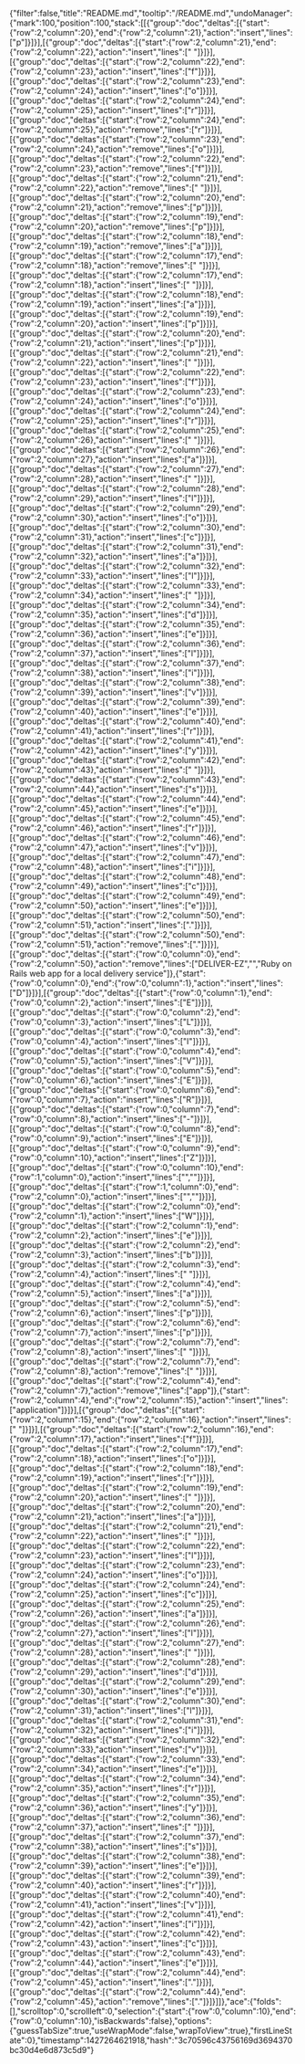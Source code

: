 {"filter":false,"title":"README.md","tooltip":"/README.md","undoManager":{"mark":100,"position":100,"stack":[[{"group":"doc","deltas":[{"start":{"row":2,"column":20},"end":{"row":2,"column":21},"action":"insert","lines":["p"]}]}],[{"group":"doc","deltas":[{"start":{"row":2,"column":21},"end":{"row":2,"column":22},"action":"insert","lines":[" "]}]}],[{"group":"doc","deltas":[{"start":{"row":2,"column":22},"end":{"row":2,"column":23},"action":"insert","lines":["f"]}]}],[{"group":"doc","deltas":[{"start":{"row":2,"column":23},"end":{"row":2,"column":24},"action":"insert","lines":["o"]}]}],[{"group":"doc","deltas":[{"start":{"row":2,"column":24},"end":{"row":2,"column":25},"action":"insert","lines":["r"]}]}],[{"group":"doc","deltas":[{"start":{"row":2,"column":24},"end":{"row":2,"column":25},"action":"remove","lines":["r"]}]}],[{"group":"doc","deltas":[{"start":{"row":2,"column":23},"end":{"row":2,"column":24},"action":"remove","lines":["o"]}]}],[{"group":"doc","deltas":[{"start":{"row":2,"column":22},"end":{"row":2,"column":23},"action":"remove","lines":["f"]}]}],[{"group":"doc","deltas":[{"start":{"row":2,"column":21},"end":{"row":2,"column":22},"action":"remove","lines":[" "]}]}],[{"group":"doc","deltas":[{"start":{"row":2,"column":20},"end":{"row":2,"column":21},"action":"remove","lines":["p"]}]}],[{"group":"doc","deltas":[{"start":{"row":2,"column":19},"end":{"row":2,"column":20},"action":"remove","lines":["p"]}]}],[{"group":"doc","deltas":[{"start":{"row":2,"column":18},"end":{"row":2,"column":19},"action":"remove","lines":["a"]}]}],[{"group":"doc","deltas":[{"start":{"row":2,"column":17},"end":{"row":2,"column":18},"action":"remove","lines":[" "]}]}],[{"group":"doc","deltas":[{"start":{"row":2,"column":17},"end":{"row":2,"column":18},"action":"insert","lines":[" "]}]}],[{"group":"doc","deltas":[{"start":{"row":2,"column":18},"end":{"row":2,"column":19},"action":"insert","lines":["a"]}]}],[{"group":"doc","deltas":[{"start":{"row":2,"column":19},"end":{"row":2,"column":20},"action":"insert","lines":["p"]}]}],[{"group":"doc","deltas":[{"start":{"row":2,"column":20},"end":{"row":2,"column":21},"action":"insert","lines":["p"]}]}],[{"group":"doc","deltas":[{"start":{"row":2,"column":21},"end":{"row":2,"column":22},"action":"insert","lines":[" "]}]}],[{"group":"doc","deltas":[{"start":{"row":2,"column":22},"end":{"row":2,"column":23},"action":"insert","lines":["f"]}]}],[{"group":"doc","deltas":[{"start":{"row":2,"column":23},"end":{"row":2,"column":24},"action":"insert","lines":["o"]}]}],[{"group":"doc","deltas":[{"start":{"row":2,"column":24},"end":{"row":2,"column":25},"action":"insert","lines":["r"]}]}],[{"group":"doc","deltas":[{"start":{"row":2,"column":25},"end":{"row":2,"column":26},"action":"insert","lines":[" "]}]}],[{"group":"doc","deltas":[{"start":{"row":2,"column":26},"end":{"row":2,"column":27},"action":"insert","lines":["a"]}]}],[{"group":"doc","deltas":[{"start":{"row":2,"column":27},"end":{"row":2,"column":28},"action":"insert","lines":[" "]}]}],[{"group":"doc","deltas":[{"start":{"row":2,"column":28},"end":{"row":2,"column":29},"action":"insert","lines":["l"]}]}],[{"group":"doc","deltas":[{"start":{"row":2,"column":29},"end":{"row":2,"column":30},"action":"insert","lines":["o"]}]}],[{"group":"doc","deltas":[{"start":{"row":2,"column":30},"end":{"row":2,"column":31},"action":"insert","lines":["c"]}]}],[{"group":"doc","deltas":[{"start":{"row":2,"column":31},"end":{"row":2,"column":32},"action":"insert","lines":["a"]}]}],[{"group":"doc","deltas":[{"start":{"row":2,"column":32},"end":{"row":2,"column":33},"action":"insert","lines":["l"]}]}],[{"group":"doc","deltas":[{"start":{"row":2,"column":33},"end":{"row":2,"column":34},"action":"insert","lines":[" "]}]}],[{"group":"doc","deltas":[{"start":{"row":2,"column":34},"end":{"row":2,"column":35},"action":"insert","lines":["d"]}]}],[{"group":"doc","deltas":[{"start":{"row":2,"column":35},"end":{"row":2,"column":36},"action":"insert","lines":["e"]}]}],[{"group":"doc","deltas":[{"start":{"row":2,"column":36},"end":{"row":2,"column":37},"action":"insert","lines":["l"]}]}],[{"group":"doc","deltas":[{"start":{"row":2,"column":37},"end":{"row":2,"column":38},"action":"insert","lines":["i"]}]}],[{"group":"doc","deltas":[{"start":{"row":2,"column":38},"end":{"row":2,"column":39},"action":"insert","lines":["v"]}]}],[{"group":"doc","deltas":[{"start":{"row":2,"column":39},"end":{"row":2,"column":40},"action":"insert","lines":["e"]}]}],[{"group":"doc","deltas":[{"start":{"row":2,"column":40},"end":{"row":2,"column":41},"action":"insert","lines":["r"]}]}],[{"group":"doc","deltas":[{"start":{"row":2,"column":41},"end":{"row":2,"column":42},"action":"insert","lines":["y"]}]}],[{"group":"doc","deltas":[{"start":{"row":2,"column":42},"end":{"row":2,"column":43},"action":"insert","lines":[" "]}]}],[{"group":"doc","deltas":[{"start":{"row":2,"column":43},"end":{"row":2,"column":44},"action":"insert","lines":["s"]}]}],[{"group":"doc","deltas":[{"start":{"row":2,"column":44},"end":{"row":2,"column":45},"action":"insert","lines":["e"]}]}],[{"group":"doc","deltas":[{"start":{"row":2,"column":45},"end":{"row":2,"column":46},"action":"insert","lines":["r"]}]}],[{"group":"doc","deltas":[{"start":{"row":2,"column":46},"end":{"row":2,"column":47},"action":"insert","lines":["v"]}]}],[{"group":"doc","deltas":[{"start":{"row":2,"column":47},"end":{"row":2,"column":48},"action":"insert","lines":["i"]}]}],[{"group":"doc","deltas":[{"start":{"row":2,"column":48},"end":{"row":2,"column":49},"action":"insert","lines":["c"]}]}],[{"group":"doc","deltas":[{"start":{"row":2,"column":49},"end":{"row":2,"column":50},"action":"insert","lines":["e"]}]}],[{"group":"doc","deltas":[{"start":{"row":2,"column":50},"end":{"row":2,"column":51},"action":"insert","lines":["."]}]}],[{"group":"doc","deltas":[{"start":{"row":2,"column":50},"end":{"row":2,"column":51},"action":"remove","lines":["."]}]}],[{"group":"doc","deltas":[{"start":{"row":0,"column":0},"end":{"row":2,"column":50},"action":"remove","lines":["DELIVER-EZ","","Ruby on Rails web app for a local delivery service"]},{"start":{"row":0,"column":0},"end":{"row":0,"column":1},"action":"insert","lines":["D"]}]}],[{"group":"doc","deltas":[{"start":{"row":0,"column":1},"end":{"row":0,"column":2},"action":"insert","lines":["E"]}]}],[{"group":"doc","deltas":[{"start":{"row":0,"column":2},"end":{"row":0,"column":3},"action":"insert","lines":["L"]}]}],[{"group":"doc","deltas":[{"start":{"row":0,"column":3},"end":{"row":0,"column":4},"action":"insert","lines":["I"]}]}],[{"group":"doc","deltas":[{"start":{"row":0,"column":4},"end":{"row":0,"column":5},"action":"insert","lines":["V"]}]}],[{"group":"doc","deltas":[{"start":{"row":0,"column":5},"end":{"row":0,"column":6},"action":"insert","lines":["E"]}]}],[{"group":"doc","deltas":[{"start":{"row":0,"column":6},"end":{"row":0,"column":7},"action":"insert","lines":["R"]}]}],[{"group":"doc","deltas":[{"start":{"row":0,"column":7},"end":{"row":0,"column":8},"action":"insert","lines":["-"]}]}],[{"group":"doc","deltas":[{"start":{"row":0,"column":8},"end":{"row":0,"column":9},"action":"insert","lines":["E"]}]}],[{"group":"doc","deltas":[{"start":{"row":0,"column":9},"end":{"row":0,"column":10},"action":"insert","lines":["Z"]}]}],[{"group":"doc","deltas":[{"start":{"row":0,"column":10},"end":{"row":1,"column":0},"action":"insert","lines":["",""]}]}],[{"group":"doc","deltas":[{"start":{"row":1,"column":0},"end":{"row":2,"column":0},"action":"insert","lines":["",""]}]}],[{"group":"doc","deltas":[{"start":{"row":2,"column":0},"end":{"row":2,"column":1},"action":"insert","lines":["W"]}]}],[{"group":"doc","deltas":[{"start":{"row":2,"column":1},"end":{"row":2,"column":2},"action":"insert","lines":["e"]}]}],[{"group":"doc","deltas":[{"start":{"row":2,"column":2},"end":{"row":2,"column":3},"action":"insert","lines":["b"]}]}],[{"group":"doc","deltas":[{"start":{"row":2,"column":3},"end":{"row":2,"column":4},"action":"insert","lines":[" "]}]}],[{"group":"doc","deltas":[{"start":{"row":2,"column":4},"end":{"row":2,"column":5},"action":"insert","lines":["a"]}]}],[{"group":"doc","deltas":[{"start":{"row":2,"column":5},"end":{"row":2,"column":6},"action":"insert","lines":["p"]}]}],[{"group":"doc","deltas":[{"start":{"row":2,"column":6},"end":{"row":2,"column":7},"action":"insert","lines":["p"]}]}],[{"group":"doc","deltas":[{"start":{"row":2,"column":7},"end":{"row":2,"column":8},"action":"insert","lines":[" "]}]}],[{"group":"doc","deltas":[{"start":{"row":2,"column":7},"end":{"row":2,"column":8},"action":"remove","lines":[" "]}]}],[{"group":"doc","deltas":[{"start":{"row":2,"column":4},"end":{"row":2,"column":7},"action":"remove","lines":["app"]},{"start":{"row":2,"column":4},"end":{"row":2,"column":15},"action":"insert","lines":["application"]}]}],[{"group":"doc","deltas":[{"start":{"row":2,"column":15},"end":{"row":2,"column":16},"action":"insert","lines":[" "]}]}],[{"group":"doc","deltas":[{"start":{"row":2,"column":16},"end":{"row":2,"column":17},"action":"insert","lines":["f"]}]}],[{"group":"doc","deltas":[{"start":{"row":2,"column":17},"end":{"row":2,"column":18},"action":"insert","lines":["o"]}]}],[{"group":"doc","deltas":[{"start":{"row":2,"column":18},"end":{"row":2,"column":19},"action":"insert","lines":["r"]}]}],[{"group":"doc","deltas":[{"start":{"row":2,"column":19},"end":{"row":2,"column":20},"action":"insert","lines":[" "]}]}],[{"group":"doc","deltas":[{"start":{"row":2,"column":20},"end":{"row":2,"column":21},"action":"insert","lines":["a"]}]}],[{"group":"doc","deltas":[{"start":{"row":2,"column":21},"end":{"row":2,"column":22},"action":"insert","lines":[" "]}]}],[{"group":"doc","deltas":[{"start":{"row":2,"column":22},"end":{"row":2,"column":23},"action":"insert","lines":["l"]}]}],[{"group":"doc","deltas":[{"start":{"row":2,"column":23},"end":{"row":2,"column":24},"action":"insert","lines":["o"]}]}],[{"group":"doc","deltas":[{"start":{"row":2,"column":24},"end":{"row":2,"column":25},"action":"insert","lines":["c"]}]}],[{"group":"doc","deltas":[{"start":{"row":2,"column":25},"end":{"row":2,"column":26},"action":"insert","lines":["a"]}]}],[{"group":"doc","deltas":[{"start":{"row":2,"column":26},"end":{"row":2,"column":27},"action":"insert","lines":["l"]}]}],[{"group":"doc","deltas":[{"start":{"row":2,"column":27},"end":{"row":2,"column":28},"action":"insert","lines":[" "]}]}],[{"group":"doc","deltas":[{"start":{"row":2,"column":28},"end":{"row":2,"column":29},"action":"insert","lines":["d"]}]}],[{"group":"doc","deltas":[{"start":{"row":2,"column":29},"end":{"row":2,"column":30},"action":"insert","lines":["e"]}]}],[{"group":"doc","deltas":[{"start":{"row":2,"column":30},"end":{"row":2,"column":31},"action":"insert","lines":["l"]}]}],[{"group":"doc","deltas":[{"start":{"row":2,"column":31},"end":{"row":2,"column":32},"action":"insert","lines":["i"]}]}],[{"group":"doc","deltas":[{"start":{"row":2,"column":32},"end":{"row":2,"column":33},"action":"insert","lines":["v"]}]}],[{"group":"doc","deltas":[{"start":{"row":2,"column":33},"end":{"row":2,"column":34},"action":"insert","lines":["e"]}]}],[{"group":"doc","deltas":[{"start":{"row":2,"column":34},"end":{"row":2,"column":35},"action":"insert","lines":["r"]}]}],[{"group":"doc","deltas":[{"start":{"row":2,"column":35},"end":{"row":2,"column":36},"action":"insert","lines":["y"]}]}],[{"group":"doc","deltas":[{"start":{"row":2,"column":36},"end":{"row":2,"column":37},"action":"insert","lines":[" "]}]}],[{"group":"doc","deltas":[{"start":{"row":2,"column":37},"end":{"row":2,"column":38},"action":"insert","lines":["s"]}]}],[{"group":"doc","deltas":[{"start":{"row":2,"column":38},"end":{"row":2,"column":39},"action":"insert","lines":["e"]}]}],[{"group":"doc","deltas":[{"start":{"row":2,"column":39},"end":{"row":2,"column":40},"action":"insert","lines":["r"]}]}],[{"group":"doc","deltas":[{"start":{"row":2,"column":40},"end":{"row":2,"column":41},"action":"insert","lines":["v"]}]}],[{"group":"doc","deltas":[{"start":{"row":2,"column":41},"end":{"row":2,"column":42},"action":"insert","lines":["i"]}]}],[{"group":"doc","deltas":[{"start":{"row":2,"column":42},"end":{"row":2,"column":43},"action":"insert","lines":["c"]}]}],[{"group":"doc","deltas":[{"start":{"row":2,"column":43},"end":{"row":2,"column":44},"action":"insert","lines":["e"]}]}],[{"group":"doc","deltas":[{"start":{"row":2,"column":44},"end":{"row":2,"column":45},"action":"insert","lines":["."]}]}],[{"group":"doc","deltas":[{"start":{"row":2,"column":44},"end":{"row":2,"column":45},"action":"remove","lines":["."]}]}]]},"ace":{"folds":[],"scrolltop":0,"scrollleft":0,"selection":{"start":{"row":0,"column":10},"end":{"row":0,"column":10},"isBackwards":false},"options":{"guessTabSize":true,"useWrapMode":false,"wrapToView":true},"firstLineState":0},"timestamp":1427264621918,"hash":"3c70596c43756169d3694370bc30d4e6d873c5d9"}